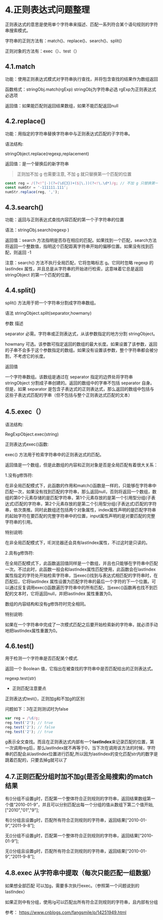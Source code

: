 # 4.正则表达式问题整理

正则表达式的意思是使用单个字符串来描述、匹配一系列符合某个语句规则的字符串搜索模式。

字符串的正则方法有：match()、replace()、search()、split()

正则对象的方法有：exec（）、test（）

## 4.1.match

功能：使用正则表达式模式对字符串执行查找，并将包含查找的结果作为数组返回

函数格式：stringObj.match(rgExp) stringObj为字符串必选 rgExp为正则表达式必选项

返回值：如果能匹配则返回结果数组，如果不能匹配返回null

## 4.2.replace()

功能：用指定的字符串替换字符串中与正则表达式匹配的子字符串。

语法结构:

stringObject.replace(regexp,replacement)

返回值：是一个替换后的新字符串

> 正则加不加 g 也需要注意, 不加 g 就只替换第一个匹配的位置

```js
const reg = /(?<!^|-)(?=(\d{3})+($|\.))(?<!\.\d*)/g; // 不加 g 只替换第一个匹配的位置
const numStr = '-111111.111';
numStr.replace(reg, ',');
```

## 4.3.search()

功能：返回与正则表达式查找内容匹配的第一个子字符串的位置

语法：stringObj.search(regexp )

返回值：search 方法指明是否存在相应的匹配。如果找到一个匹配，search方法将返回一个整数值，指明这个匹配距离字符串开始的偏移位置。如果没有找到匹配，则返回 -1

注意：search() 方法不执行全局匹配，它将忽略标志 g。它同时忽略 regexp 的 lastIndex 属性，并且总是从字符串的开始进行检索，这意味着它总是返回 stringObject 的第一个匹配的位置。

## 4.4.split()

split() 方法用于把一个字符串分割成字符串数组。

语法
stringObject.split(separator,howmany)

参数 描述

separator 必需。字符串或正则表达式，从该参数指定的地方分割 stringObject。

howmany 可选。该参数可指定返回的数组的最大长度。如果设置了该参数，返回的子串不会多于这个参数指定的数组。如果没有设置该参数，整个字符串都会被分割，不考虑它的长度。

返回值

一个字符串数组。该数组是通过在 separator 指定的边界处将字符串 stringObject 分割成子串创建的。返回的数组中的字串不包括 separator 自身。
但是，如果 separator 是包含子表达式的正则表达式，那么返回的数组中包括与这些子表达式匹配的字串（但不包括与整个正则表达式匹配的文本）

## 4.5.exec（）

语法结构:

RegExpObject.exec(string)

正则表达式exec()函数:

exec() 方法用于检索字符串中的正则表达式的匹配。

返回值是一个数组，但是此数组的内容和正则对象是否是全局匹配有着很大关系：

1.没有g修饰符:

在非全局匹配模式下，此函数的作用和match()函数是一样的，只能够在字符串中匹配一次，如果没有找到匹配的字符串，那么返回null，否则将返回一个数组，数组的第0个元素存储的是匹配字符串，第1个元素存放的是第一个引用型分组(子表达式)匹配的字符串，第2个元素存放的是第二个引用型分组(子表达式)匹配的字符串，依次类推。同时此数组还包括两个对象属性，index属性声明的是匹配字符串的起始字符在要匹配的完整字符串中的位置，input属性声明的是对要匹配的完整字符串的引用。

特别说明:

在非全局匹配模式下，IE浏览器还会具有lastIndex属性，不过这时是只读的。

2.具有g修饰符:

在全局匹配模式下，此函数返回值同样是一个数组，并且也只能够在字符串中匹配一次。不过此时，此函数一般会和lastIndex属性匹配使用，此函数会在lastIndex属性指定的字符处开始检索字符串，当exec()找到与表达式相匹配的字符串时，在匹配后，它将lastIndex 属性设置为匹配字符串的最后一个字符的下一个位置。可以通过反复调用exec()函数遍历字符串中的所有匹配，当exec()函数再也找不到匹配的文本时，它将返回null，并把lastIndex 属性重置为0。

数组的内容结构和没有g修饰符时完全相同。

特别说明:

如果在一个字符串中完成了一次模式匹配之后要开始检索新的字符串，就必须手动地把lastIndex属性重置为0。

## 4.6.test()

用于检测一个字符串是否匹配某个模式.

返回一个 Boolean 值，它指出在被查找的字符串中是否匹配给出的正则表达式。

regexp.test(str)

* 正则匹配注意要点

正则表达式test()，正则加g和不加g的区别

问题如下：3在正则测试时为false

```js
var reg = /\d/g;
reg.test('2'); // true
reg.test('2'); // false
reg.test('2'); // true
```

g表示全文查找。而且在正则表达式内部有一个**lastIndex**来记录匹配的位置，第一次调用reg后，那么lastIndex就不再等于0，当下次在调用该方法的时候，字符串的匹配会从lastIndex位置进行匹配,所以因为lastIndex的变化匹配str内的数字是跳着匹配的，只要去掉g就可以了

## 4.7.正则匹配分组时加不加g(是否全局搜索)的match结果

有()分组不设置g时，匹配第一个整体符合正则规则的字符串，返回结果数组第一个值“2010-01-9”，并且可以分别匹配出每一个分组的值从数组下第二个值开始,["2010","01","9"];

有()分组且设置g时，匹配所有符合正则规则的字符串，返回结果[“2010-01-9”,“2011-9-8”];

无()分组不设置g时，匹配第一个整体符合正则规则的字符串，返回结果[“2010-01-9”];

无()分组且设置g时，匹配所有符合正则规则的字符串，返回结果[“2010-01-9”,“2011-9-8”];

## 4.8.exec 从字符串中提取（每次只能匹配一组数据）

如果想全部匹配  可以加g，需要多次执行exec。（参照第一个问题说到的lastIndex）

如果正则中有分组，使用/g可以匹配出所有符合正则规则的字符串，且内部有分组

参考： https://www.cnblogs.com/fangsmile/p/14251949.html